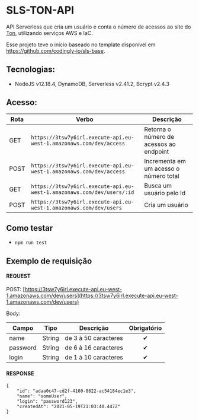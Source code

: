 # SLS-TON-API

API Serverless que cria um usuário e conta o número de acessos ao site do [Ton](https://ton.com.br), utilizando serviços AWS e IaC.

Esse projeto teve o início baseado no template disponível em https://github.com/codingly-io/sls-base. 

## Tecnologias:

- NodeJS v12.18.4, DynamoDB, Serverless v2.41.2, Bcrypt v2.4.3

## Acesso:

| Rota | Verbo | Descrição |
| --- | --- | --- |
| GET | `https://3tsw7y6irl.execute-api.eu-west-1.amazonaws.com/dev/access` | Retorna o número de acessos ao endpoint |
| POST | `https://3tsw7y6irl.execute-api.eu-west-1.amazonaws.com/dev/access` | Incrementa em um acesso o número total |
| GET | `https://3tsw7y6irl.execute-api.eu-west-1.amazonaws.com/dev/users/:id` | Busca um usuário pelo Id |
| POST | `https://3tsw7y6irl.execute-api.eu-west-1.amazonaws.com/dev/users` | Cria um usuário |




## Como testar 

- ```npm run test```

## Exemplo de requisição

#### REQUEST

POST: [https://3tsw7y6irl.execute-api.eu-west-1.amazonaws.com/dev/users](https://3tsw7y6irl.execute-api.eu-west-1.amazonaws.com/dev/users)

Body:

| Campo         | Tipo  | Descrição  | Obrigatório |
| ------------- |-------------| ------------ |:---------: |
| name | String | de 3 à 50 caracteres | ✔ |
| password | String | de 6 à 16 caracteres | ✔ |
| login | String | de 1 à 10 caracteres | ✔ |


#### RESPONSE

``` 
{
    "id": "adaa0c47-cd2f-4160-8622-ac54184ec1e3",
    "name": "someUser",
    "login": "password123",
    "createdAt": "2021-05-19T21:03:40.447Z"
}
```
